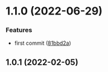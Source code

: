 

# 1.1.0 (2022-06-29)


### Features

* first commit ([81bbd2a](https://github.com/liuqh0609/vite2-react-template/commit/81bbd2af6fb37119c8da6fe968115825e1cadab7))

## 1.0.1 (2022-02-05)